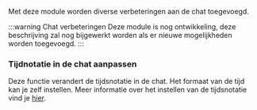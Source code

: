 Met deze module worden diverse verbeteringen aan de chat toegevoegd.

:::warning Chat verbeteringen
Deze module is nog ontwikkeling, deze beschrijving zal nog bijgewerkt worden als er nieuwe mogelijkheden worden toegevoegd. 
:::

### Tijdnotatie in de chat aanpassen
Deze functie verandert de tijdsnotatie in de chat. Het formaat van de tijd kan je zelf instellen. 
Meer informatie over het instellen van de tijdsnotatie vind je [hier](/settings.md#moment-js). 
